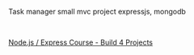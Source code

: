 <p>Task manager small mvc project expressjs, mongodb</p>
<br />
<p><a href="https://www.youtube.com/watch?v=qwfE7fSVaZM&t=2s" target="blank">Node.js / Express Course - Build 4 Projects</a></p>
